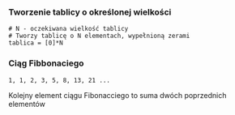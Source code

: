 ### Tworzenie tablicy o określonej wielkości

```
# N - oczekiwana wielkość tablicy
# Tworzy tablicę o N elementach, wypełnioną zerami
tablica = [0]*N
```

### Ciąg Fibbonaciego

`1, 1, 2, 3, 5, 8, 13, 21 ...`

Kolejny element ciągu Fibonacciego to suma dwóch poprzednich elementów